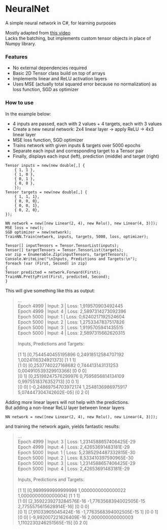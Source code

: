 # NeuralNet

A simple neural network in C#, for learning purposes

Mostly adapted from [this video](https://www.youtube.com/watch?v=o64FV-ez6Gw)  
Lacks the batching, but implements custom tensor objects in place of Numpy library.

### Features

- No external dependencies required
- Basic 2D Tensor class build on top of arrays
- Implements linear and ReLU activation layers
- Uses MSE (actually total squared error because no normalization) as loss function, SGD as optimizer

### How to use
In the example below:

- 4 inputs are passed, each with 2 values + 4 targets, each with 3 values
- Create a new neural network: 2x4 linear layer -> apply ReLU -> 4x3 linear layer
- MSE loss function, SGD optimizer
- Trains network with given inputs & targets over 5000 epochs
- Separate each input and corresponding target to a Tensor pair
- Finally, displays each input (left), prediction (middle) and target (right)

```
Tensor inputs = new(new double[,] {
    { 1, 1 }, 
    { 1, 0 }, 
    { 0, 1 }, 
    { 0, 0 }, 
    });
Tensor targets = new(new double[,] {
    { 1, 1, 1},
    { 0, 0, 0},
    { 0, 0, 1},
    { 0, 2, 0},
});

NN network = new([new Linear(2, 4), new Relu(), new Linear(4, 3)]);
MSE loss = new(); 
SGD optimizer = new(network);
TrainNN.Train(network, inputs, targets, 5000, loss, optimizer);

Tensor[] inputTensors = Tensor.TensorList(inputs);
Tensor[] targetTensors = Tensor.TensorList(targets);
var zip = Enumerable.Zip(inputTensors, targetTensors);
Console.WriteLine("\nInputs, Predictions and Targets:\n");
foreach (var (First, Second) in zip)
{
Tensor predicted = network.Forward(First);
TrainNN.PrettyPrint(First, predicted, Second);
}
```

This will give something like this as output:

>...  
Epoch 4999 | Input: 3 | Loss: 1,919570903492445  
Epoch 4999 | Input: 4 | Loss: 2,5897314273092396  
Epoch 5000 | Input: 1 | Loss: 0,6240217192524604  
Epoch 5000 | Input: 2 | Loss: 1,2753347837517826  
Epoch 5000 | Input: 3 | Loss: 1,9195705941435515  
Epoch 5000 | Input: 4 | Loss: 2,5897315662620315  
&nbsp;  
Inputs, Predictions and Targets:  
&nbsp;  
[1 1]  [0,7544540455195896 0,24918512584707192 1,0024116324921373]  [1 1 1]  
[1 0]  [0,2537740227168682 0,744413143131253 0,004910539329913366]  [0 0 0]  
[0 1]  [0,25198247576299976 0,7595856814134109 0,9975518376352713]  [0 0 1]  
[0 0]  [-0,24869754703972174 1,2548136986975917 5,074447304742602E-05]  [0 2 0]  

Adding more linear layers will not help with the predictions.  
But adding a non-linear ReLU layer between linear layers

```
NN network = new([new Linear(2, 4), new Relu(), new Linear(4, 3)]);
```

and training the network again, yields fantastic results:

>...  
Epoch 4999 | Input: 3 | Loss: 1,2314588657406425E-29  
Epoch 4999 | Input: 4 | Loss: 2,42653691483181E-29  
Epoch 5000 | Input: 1 | Loss: 5,2385294487332815E-30  
Epoch 5000 | Input: 2 | Loss: 8,533410397590965E-30  
Epoch 5000 | Input: 3 | Loss: 1,2314588657406425E-29  
Epoch 5000 | Input: 4 | Loss: 2,42653691483181E-29  
&nbsp;  
Inputs, Predictions and Targets:  
&nbsp;  
[1 1]  [0,9999999999999998 1,0000000000000022 1,0000000000000004]  [1 1 1]  
[1 0]  [2,3592239273284576E-16 -1,7763568394002505E-15 2,7755575615628914E-16]  [0 0 0]  
[0 1]  [7,91033905045424E-16 -1,7763568394002505E-15 1]  [0 0 1]  
[0 0]  [-9,992007221626409E-16 2,000000000000003 1,1102230246251565E-15]  [0 2 0]  
